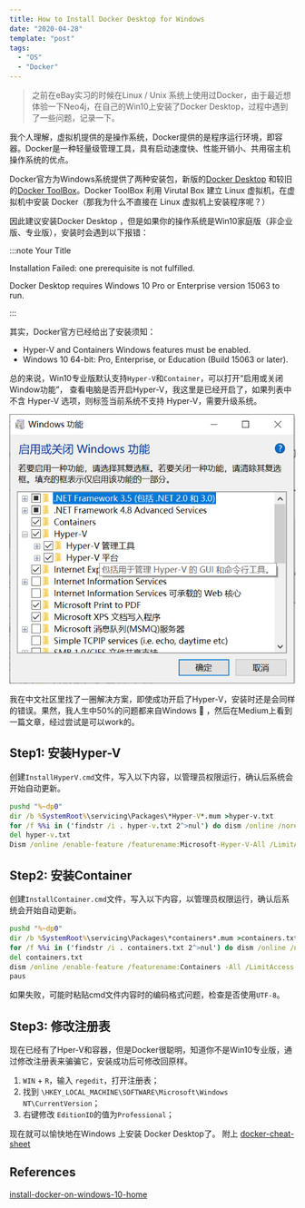 ```yaml
---
title: How to Install Docker Desktop for Windows
date: "2020-04-28"
template: "post"
tags:
  - "OS"
  - "Docker"
---
```


> 之前在eBay实习的时候在Linux / Unix 系统上使用过Docker，由于最近想体验一下Neo4j，在自己的Win10上安装了Docker Desktop，过程中遇到了一些问题，记录一下。

我个人理解，虚拟机提供的是操作系统，Docker提供的是程序运行环境，即容器。Docker是一种轻量级管理工具，具有启动速度快、性能开销小、共用宿主机操作系统的优点。

<!--truncate-->

Docker官方为Windows系统提供了两种安装包，新版的[Docker Desktop](https://docs.docker.com/docker-for-windows/install/) 和较旧的[Docker ToolBox](https://docs.docker.com/toolbox/toolbox_install_windows/)。Docker ToolBox 利用 Virutal Box 建立 Linux 虚拟机，在虚拟机中安装 Docker（那我为什么不直接在 Linux 虚拟机上安装程序呢？）

因此建议安装Docker Desktop ，但是如果你的操作系统是Win10家庭版（非企业版、专业版），安装时会遇到以下报错：

:::note Your Title

Installation Failed: one prerequisite is not fulfilled.

Docker Desktop requires Windows 10 Pro or Enterprise version 15063 to run.

:::

其实，Docker官方已经给出了安装须知：

- Hyper-V and Containers Windows features must be enabled.
- Windows 10 64-bit: Pro, Enterprise, or Education (Build 15063 or later).

总的来说，Win10专业版默认支持`Hyper-V`和`Container`，可以打开“启用或关闭Window功能”， 查看电脑是否开启Hyper-V，我这里是已经开启了，如果列表中不含 Hyper-V 选项，则标签当前系统不支持 Hyper-V，需要升级系统。

![hyperv](/img/blog/2020-04-28-How-to-Install-Docker-Desktop-for-Windows/hyperv.png)

我在中文社区里找了一圈解决方案，即使成功开启了Hyper-V，安装时还是会同样的错误。果然，我人生中50%的问题都来自Windows &#x1F92A; ，然后在Medium上看到一篇文章，经过尝试是可以work的。

## Step1: 安装Hyper-V

创建`InstallHyperV.cmd`文件，写入以下内容，以管理员权限运行，确认后系统会开始自动更新。

```cmd
pushd "%~dp0"
dir /b %SystemRoot%\servicing\Packages\*Hyper-V*.mum >hyper-v.txt
for /f %%i in ('findstr /i . hyper-v.txt 2^>nul') do dism /online /norestart /add-package:"%SystemRoot%\servicing\Packages\%%i"
del hyper-v.txt
Dism /online /enable-feature /featurename:Microsoft-Hyper-V-All /LimitAccess /ALL
```

## Step2: 安装Container

创建`InstallContainer.cmd`文件，写入以下内容，以管理员权限运行，确认后系统会开始自动更新。

```cmd
pushd "%~dp0"
dir /b %SystemRoot%\servicing\Packages\*containers*.mum >containers.txt
for /f %%i in ('findstr /i . containers.txt 2^>nul') do dism /online /norestart /add-package:"%SystemRoot%\servicing\Packages\%%i"
del containers.txt
dism /online /enable-feature /featurename:Containers -All /LimitAccess /ALL
paus
```

如果失败，可能时粘贴cmd文件内容时的编码格式问题，检查是否使用`UTF-8`。

## Step3: 修改注册表

现在已经有了Hper-V和容器，但是Docker很聪明，知道你不是Win10专业版，通过修改注册表来骗骗它，安装成功后可修改回原样。

1. `WIN` + `R`，输入 `regedit`，打开注册表；
2. 找到 `\HKEY_LOCAL_MACHINE\SOFTWARE\Microsoft\Windows NT\CurrentVersion`；
3. 右键修改 `EditionID`的值为`Professional`；

现在就可以愉快地在Windows 上安装 Docker Desktop了。
附上 [docker-cheat-sheet](https://github.com/wsargent/docker-cheat-sheet)

## References

[install-docker-on-windows-10-home](https://itnext.io/install-docker-on-windows-10-home-d8e621997c1d)